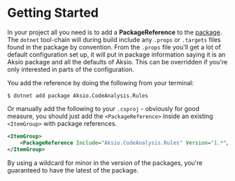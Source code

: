 # Getting Started

In your project all you need is to add a **PackageReference** to the [package](https://www.nuget.org/packages/Aksio.CodeAnalysis.Rules/).
The `dotnet` tool-chain will during build include any `.props` or `.targets` files found in the package by convention.
From the `.props` file you'll get a lot of default configuration set up, it will put in package information saying it is an Aksio package
and all the defaults of Aksio. This can be overridden if you're only interested in parts of the configuration.

You add the reference by doing the following from your terminal:

```shell
$ dotnet add package Aksio.CodeAnalysis.Rules
```

Or manually add the following to your `.csproj` - obviously for good measure,
you should just add the `<PackageReference>` inside an existing `<ItemGroup>`
with package references.

```xml
<ItemGroup>
    <PackageReference Include="Aksio.CodeAnalysis.Rules" Version="1.*"/>
</ItemGroup>
```

By using a wildcard for minor in the version of the packages, you're guaranteed to have the latest of the package.
